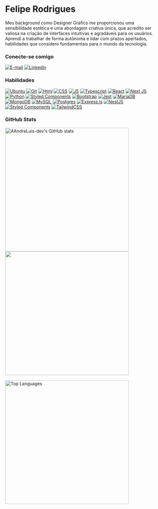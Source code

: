 # Felipe Rodrigues
Meu background como Designer Gráfico me proporcionou uma sensibilidade estética e uma abordagem criativa única, que acredito ser valiosa na criação de interfaces intuitivas e agradáveis para os usuários. Aprendi a trabalhar de forma autônoma e lidar com prazos apertados, habilidades que considero fundamentais para o mundo da tecnologia.

### Conecte-se comigo
[![E-mail](https://img.shields.io/badge/-Email-000?style=for-the-badge&logo=microsoft-outlook&logoColor=E94D5F)](mailto:neath.felipe@gmail.com)
[![Linkedin](https://img.shields.io/badge/LinkedIn-0077B5?style=for-the-badge&logo=linkedin&logoColor=white)](https://www.linkedin.com/in/feroddev/) 


### Habilidades
[![Ubuntu](https://img.shields.io/badge/Ubuntu-E95420?style=for-the-badge&logo=ubuntu&logoColor=white)](https://ubuntu.com/) 
[![Git](https://img.shields.io/badge/GIT-E44C30?style=for-the-badge&logo=git&logoColor=white)](https://git-scm.com/) 
[![Html](https://img.shields.io/badge/HTML5-E34F26?style=for-the-badge&logo=html5&logoColor=white)](https://developer.mozilla.org/en-US/docs/Glossary/HTML5) 
[![CSS](https://img.shields.io/badge/CSS3-1572B6?style=for-the-badge&logo=css3&logoColor=white)](https://www.w3.org/TR/CSS/#css) 
[![JS](https://img.shields.io/badge/JavaScript-323330?style=for-the-badge&logo=javascript&logoColor=F7DF1E)](https://developer.mozilla.org/en-US/docs/Web/JavaScript) 
[![Typescript](https://img.shields.io/badge/TypeScript-007ACC?style=for-the-badge&logo=typescript&logoColor=white)](https://www.typescriptlang.org/) 
[![React](https://img.shields.io/badge/React-20232A?style=for-the-badge&logo=react&logoColor=61DAFB)](https://react.dev/) 
[![Next JS](https://img.shields.io/badge/Next-black?style=for-the-badge&logo=next.js&logoColor=white)](https://nextjs.org/)
[![Python](https://img.shields.io/badge/Python-14354C?style=for-the-badge&logo=python&logoColor=white)](https://www.python.org/)
[![Styled Components](https://img.shields.io/badge/styled--components-DB7093?style=for-the-badge&logo=styled-components&logoColor=white)](https://styled-components.com/)
[![Bootstrap](https://img.shields.io/badge/Bootstrap-563D7C?style=for-the-badge&logo=bootstrap&logoColor=white)](https://getbootstrap.com/) 
[![Jest](https://img.shields.io/badge/Jest-323330?style=for-the-badge&logo=Jest&logoColor=white)](https://jestjs.io/)
[![MariaDB](https://img.shields.io/badge/MariaDB-003545?style=for-the-badge&logo=mariadb&logoColor=white)](https://mariadb.org/)
[![MongoDB](https://img.shields.io/badge/MongoDB-%234ea94b.svg?style=for-the-badge&logo=mongodb&logoColor=white)](https://www.mongodb.com/pt-br)
[![MySQL](https://img.shields.io/badge/mysql-%2300f.svg?style=for-the-badge&logo=mysql&logoColor=white)](https://www.mysql.com/)
[![Postgres](https://img.shields.io/badge/postgres-%23316192.svg?style=for-the-badge&logo=postgresql&logoColor=white)](https://www.postgresql.org/)
[![Express.js](https://img.shields.io/badge/express.js-%23404d59.svg?style=for-the-badge&logo=express&logoColor=%2361DAFB)](https://expressjs.com/pt-br/)
[![NestJS](https://img.shields.io/badge/nestjs-%23E0234E.svg?style=for-the-badge&logo=nestjs&logoColor=white)](https://nestjs.com/)
[![Styled Components](https://img.shields.io/badge/styled--components-DB7093?style=for-the-badge&logo=styled-components&logoColor=white)](https://styled-components.com/)
[![TailwindCSS](https://img.shields.io/badge/tailwindcss-%2338B2AC.svg?style=for-the-badge&logo=tailwind-css&logoColor=white)](https://tailwindcss.com/)



### GitHub Stats
<div><a href="http://www.github.com/neathfelipe"><img src="https://github-readme-stats.vercel.app/api?username=neathfelipe&show_icons=true&theme=merko" alt="AAndreLuis-dev's GitHub stats" width="400px"/></a><br>
<a href="http://www.github.com/neathfelipe"><img src="https://github-readme-streak-stats.herokuapp.com/?user=neathfelipe&show_icons=true&theme=merko" width="400px"/></a></div><br>
<a href="https://github.com/neathfelipe" align="left"><img src="https://github-readme-stats.vercel.app/api/top-langs/?username=neathfelipe&&show_icons=true&theme=merko" alt="Top Languages" width="400px"/></a>
